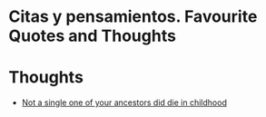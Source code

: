 # Citas y pensamientos. Favourite Quotes and Thoughts
# Thoughts

* [Not a single one of your ancestors did die in childhood](not-a-single-of-your-ancestors-died-in-childhood)